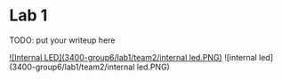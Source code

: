 # Lab 1

TODO: put your writeup here

[![Internal LED](3400-group6/lab1/team2/internal led.PNG)](https://drive.google.com/file/d/0B1r9QYTd8YNrNDVkeWtic3RsVTg/view?usp=sharing "Internal LED")
![internal led](3400-group6/lab1/team2/internal led.PNG)
